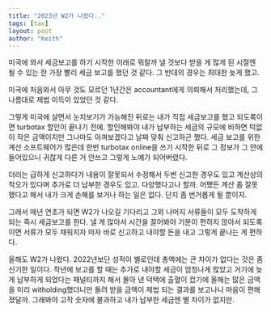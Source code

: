 ```yaml
---
title: "2023년 W2가 나왔다.."
tags: [tax]
layout: post
author: "Keith"
---
```


미국에 와서 세금보고를 하기 시작한 이래로 뭐랄까 낼 것보다 받을 게 많게 된 시절엔 될 수 있는 한 가장 빨리 세금 보고를 했던 것 같다. 그 반대의 경우는 최대한 늦게 했고. 

미국에 처음와서 아무 것도 모르던 1년간은 accountant에게 의뢰해서 처리했는데, 그 나름대로 제법 이득이 있었던 것 같다. 

그렇게 미국에 살면서 눈치보기가 가능해진 뒤로는 내가 직접 세금보고를 했고 되도록이면 turbotax 할인이 끝나기 전에. 할인해봐야 내가 납부하는 세금의 규모에 비하면 턱없이 작은 금액이지만 그나마도 아껴보겠다고 날짜 맞춰 신고하곤 했다. 세금 보고를 위한 계산 소프트웨어가 많은데 한번 turbotax online을 쓰기 시작한 뒤로 그 정보가 그 안에 들어있으니 귀찮게 다른 거 안쓰고 그렇게 노예가 되어버렸다.

더러는 급하게 신고하다가 내용이 잘못되서 수정해서 두번 신고한 경우도 있고 계산상의 착오가 있다며 추가로 더 납부한 경우도 있고. 다양했다고나 할까. 어쨌든 계산 좀 잘못했다고 해서 내가 크게 손해를 보거나 하는 일은 없다. 단지 좀 번거롭게 될 뿐이지.

그래서 매년 연초가 되면 W2가 나오길 기다리고 그외 나머지 서류들이 모두 도착하게 되는 즉시 세금보고를 한다. 낼 게 많아서 시간을 끌어봐야 기분이 편하지 않아서 되도록이면 서류가 모두 채워지자 마자 바로 신고하고 내야할 돈을 내고 그렇게 끝나는 게 편하다. 

올해도 W2가 나왔다. 2022년보단 성적이 별로인데 총액에는 큰 차이가 없다는 것은 좀 신기한 일이다. 작년에 보고를 할 때는 추가로 내야할 세금이 엄청나게 많았고 거기에 늦게 납부하게 되었다는 패널티까지 해서 몰아 낸 덕택에 출혈이 컸기에 올해는 많은 금액을 미리 witholding했더니만 돌려 받을 금액이 제법 되는 결과를 보고나니 마음이 편해졌달까. 그래봐야 고작 숫자에 불과하고 내가 납부한 세금엔 별 차이가 없지만.



